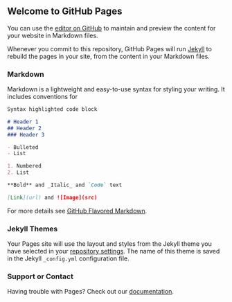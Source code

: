 ## Welcome to GitHub Pages

You can use the [editor on GitHub](https://github.com/DJ-JR30/Rogue-Development/edit/gh-pages/index.md) to maintain and preview the content for your website in Markdown files.

Whenever you commit to this repository, GitHub Pages will run [Jekyll](https://jekyllrb.com/) to rebuild the pages in your site, from the content in your Markdown files.

### Markdown

Markdown is a lightweight and easy-to-use syntax for styling your writing. It includes conventions for

```markdown
Syntax highlighted code block

# Header 1
## Header 2
### Header 3

- Bulleted
- List

1. Numbered
2. List

**Bold** and _Italic_ and `Code` text

[Link](url) and ![Image](src)
```

For more details see [GitHub Flavored Markdown](https://guides.github.com/features/mastering-markdown/).

### Jekyll Themes

Your Pages site will use the layout and styles from the Jekyll theme you have selected in your [repository settings](https://github.com/DJ-JR30/Rogue-Development/settings). The name of this theme is saved in the Jekyll `_config.yml` configuration file.

### Support or Contact

Having trouble with Pages? Check out our [documentation](https://github.com/DJ-JR30/Rogue-Development/tree/main/).
 
